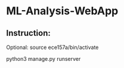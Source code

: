 # ML-Analysis-WebApp

## Instruction:
Optional: source ece157a/bin/activate

python3 manage.py runserver
